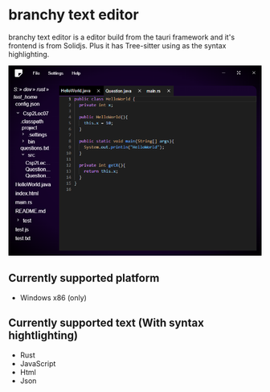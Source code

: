 # branchy text editor

branchy text editor is a editor build from the tauri framework and it's frontend is from Solidjs. Plus it has Tree-sitter using as the syntax highlighting.

![](app.png)

## Currently supported platform

- Windows x86 (only)

## Currently supported text (With syntax hightlighting)

- Rust
- JavaScript
- Html
- Json
